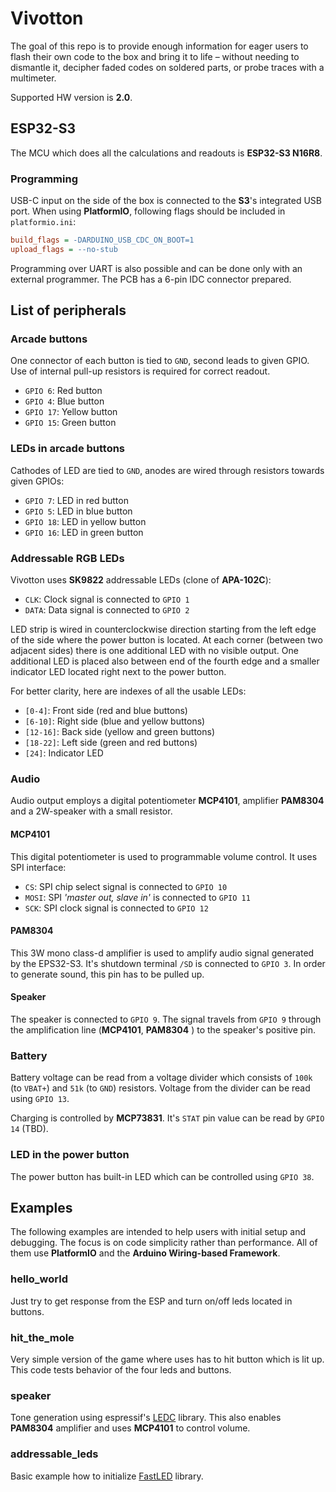 # Vivotton

The goal of this repo is to provide enough information for eager users to flash their own code to the box and bring it to life – without needing to dismantle it, decipher faded codes on soldered parts, or probe traces with a multimeter.

Supported HW version is **2.0**.

## ESP32-S3

The MCU which does all the calculations and readouts is **ESP32-S3 N16R8**.

### Programming

USB-C input on the side of the box is connected to the **S3**'s integrated USB port. When using **PlatformIO**, following flags should be included in `platformio.ini`:

```ini
build_flags = -DARDUINO_USB_CDC_ON_BOOT=1
upload_flags = --no-stub
```

Programming over UART is also possible and can be done only with an external programmer. The PCB has a 6-pin IDC connector prepared.

## List of peripherals

### Arcade buttons

One connector of each button is tied to `GND`, second leads to given GPIO. Use of internal pull-up resistors is required for correct readout.

- `GPIO 6`: Red button
- `GPIO 4`: Blue button
- `GPIO 17`: Yellow button
- `GPIO 15`: Green button

### LEDs in arcade buttons

Cathodes of LED are tied to `GND`, anodes are wired through resistors towards given GPIOs:

- `GPIO 7`: LED in red button
- `GPIO 5`: LED in blue button
- `GPIO 18`: LED in yellow button
- `GPIO 16`: LED in green button

### Addressable RGB LEDs

Vivotton uses **SK9822** addressable LEDs (clone of **APA-102C**):

- `CLK`: Clock signal is connected to `GPIO 1`
- `DATA`: Data signal is connected to `GPIO 2`

LED strip is wired in counterclockwise direction starting from the left edge of the side where the power button is located. At each corner (between two adjacent sides) there is one additional LED with no visible output. One additional LED is placed also between end of the fourth edge and a smaller indicator LED located right next to the power button.

For better clarity, here are indexes of all the usable LEDs:

- `[0-4]`: Front side (red and blue buttons)
- `[6-10]`: Right side (blue and yellow buttons)
- `[12-16]`: Back side (yellow and green buttons)
- `[18-22]`: Left side (green and red buttons)
- `[24]`: Indicator LED

### Audio

Audio output employs a digital potentiometer **MCP4101**, amplifier **PAM8304** and a 2W-speaker with a small resistor.

#### MCP4101

This digital potentiometer is used to programmable volume control. It uses SPI interface:

- `CS`: SPI chip select signal is connected to `GPIO 10`
- `MOSI`: SPI *'master out, slave in'*  is connected to `GPIO 11`
- `SCK`: SPI clock signal is connected to `GPIO 12`

#### PAM8304

This 3W mono class-d amplifier is used to amplify audio signal generated by the EPS32-S3. It's shutdown terminal `/SD` is connected to `GPIO 3`. In order to generate sound, this pin has to be pulled up.

#### Speaker

The speaker is connected to `GPIO 9`. The signal travels from `GPIO 9` through the amplification line (**MCP4101**, **PAM8304** ) to the speaker's positive pin.

### Battery

Battery voltage can be read from a voltage divider which consists of `100k` (to `VBAT+`) and `51k` (to `GND`) resistors. Voltage from the divider can be read using `GPIO 13`.

Charging is controlled by **MCP73831**. It's `STAT` pin value can be read by `GPIO 14` (TBD).

### LED in the power button

The power button has built-in LED which can be controlled using `GPIO 38`.

## Examples

The following examples are intended to help users with initial setup and debugging. The focus is on code simplicity rather than performance. All of them use **PlatformIO** and the **Arduino Wiring-based Framework**.

### hello_world

Just try to get response from the ESP and turn on/off leds located in buttons.

### hit_the_mole

Very simple version of the game where uses has to hit button which is lit up. This code tests behavior of the four leds and buttons.

### speaker

Tone generation using espressif's [LEDC](https://docs.espressif.com/projects/arduino-esp32/en/latest/api/ledc.html) library. This also enables **PAM8304** amplifier and uses **MCP4101** to control volume.

### addressable_leds

Basic example how to initialize [FastLED](https://fastled.io/) library.
